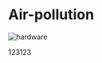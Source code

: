 # Air-pollution

![hardware](https://github.com/kevin01yaya/Air-pollution/blob/master/image/hardware.png)

123123
